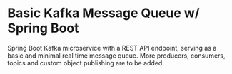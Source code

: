# Basic Kafka Message Queue w/ Spring Boot
Spring Boot Kafka microservice with a REST API endpoint, serving as a basic and minimal real time message queue. More producers, consumers, topics and custom object publishing are to be added.
